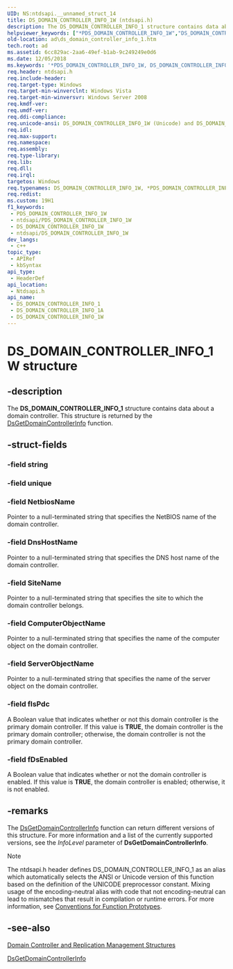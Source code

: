 ```yaml
---
UID: NS:ntdsapi.__unnamed_struct_14
title: DS_DOMAIN_CONTROLLER_INFO_1W (ntdsapi.h)
description: The DS_DOMAIN_CONTROLLER_INFO_1 structure contains data about a domain controller. This structure is returned by the DsGetDomainControllerInfo function.
helpviewer_keywords: ["*PDS_DOMAIN_CONTROLLER_INFO_1W","DS_DOMAIN_CONTROLLER_INFO_1","DS_DOMAIN_CONTROLLER_INFO_1 structure [Active Directory]","DS_DOMAIN_CONTROLLER_INFO_1A","DS_DOMAIN_CONTROLLER_INFO_1W","PDS_DOMAIN_CONTROLLER_INFO_1","PDS_DOMAIN_CONTROLLER_INFO_1 structure pointer [Active Directory]","_glines_ds_domain_controller_info_1","ad.ds__domain__controller__info__1","ad.ds_domain_controller_info_1","ntdsapi/DS_DOMAIN_CONTROLLER_INFO_1","ntdsapi/DS_DOMAIN_CONTROLLER_INFO_1A","ntdsapi/DS_DOMAIN_CONTROLLER_INFO_1W","ntdsapi/PDS_DOMAIN_CONTROLLER_INFO_1"]
old-location: ad\ds_domain_controller_info_1.htm
tech.root: ad
ms.assetid: 6cc829ac-2aa6-49ef-b1ab-9c249249e0d6
ms.date: 12/05/2018
ms.keywords: '*PDS_DOMAIN_CONTROLLER_INFO_1W, DS_DOMAIN_CONTROLLER_INFO_1, DS_DOMAIN_CONTROLLER_INFO_1 structure [Active Directory], DS_DOMAIN_CONTROLLER_INFO_1A, DS_DOMAIN_CONTROLLER_INFO_1W, PDS_DOMAIN_CONTROLLER_INFO_1, PDS_DOMAIN_CONTROLLER_INFO_1 structure pointer [Active Directory], _glines_ds_domain_controller_info_1, ad.ds__domain__controller__info__1, ad.ds_domain_controller_info_1, ntdsapi/DS_DOMAIN_CONTROLLER_INFO_1, ntdsapi/DS_DOMAIN_CONTROLLER_INFO_1A, ntdsapi/DS_DOMAIN_CONTROLLER_INFO_1W, ntdsapi/PDS_DOMAIN_CONTROLLER_INFO_1'
req.header: ntdsapi.h
req.include-header: 
req.target-type: Windows
req.target-min-winverclnt: Windows Vista
req.target-min-winversvr: Windows Server 2008
req.kmdf-ver: 
req.umdf-ver: 
req.ddi-compliance: 
req.unicode-ansi: DS_DOMAIN_CONTROLLER_INFO_1W (Unicode) and DS_DOMAIN_CONTROLLER_INFO_1A (ANSI)
req.idl: 
req.max-support: 
req.namespace: 
req.assembly: 
req.type-library: 
req.lib: 
req.dll: 
req.irql: 
targetos: Windows
req.typenames: DS_DOMAIN_CONTROLLER_INFO_1W, *PDS_DOMAIN_CONTROLLER_INFO_1W
req.redist: 
ms.custom: 19H1
f1_keywords:
 - PDS_DOMAIN_CONTROLLER_INFO_1W
 - ntdsapi/PDS_DOMAIN_CONTROLLER_INFO_1W
 - DS_DOMAIN_CONTROLLER_INFO_1W
 - ntdsapi/DS_DOMAIN_CONTROLLER_INFO_1W
dev_langs:
 - c++
topic_type:
 - APIRef
 - kbSyntax
api_type:
 - HeaderDef
api_location:
 - Ntdsapi.h
api_name:
 - DS_DOMAIN_CONTROLLER_INFO_1
 - DS_DOMAIN_CONTROLLER_INFO_1A
 - DS_DOMAIN_CONTROLLER_INFO_1W
---
```


# DS_DOMAIN_CONTROLLER_INFO_1W structure


## -description

The <b>DS_DOMAIN_CONTROLLER_INFO_1</b> structure contains data about a domain controller. This structure is returned by the 
<a href="https://docs.microsoft.com/windows/desktop/api/ntdsapi/nf-ntdsapi-dsgetdomaincontrollerinfoa">DsGetDomainControllerInfo</a> function.

## -struct-fields

### -field string

### -field unique

### -field NetbiosName

Pointer to a null-terminated string that specifies the NetBIOS name of the domain controller.

### -field DnsHostName

Pointer to a null-terminated  string that specifies the DNS host name of the domain controller.

### -field SiteName

Pointer to a null-terminated  string that specifies the site to which the domain controller belongs.

### -field ComputerObjectName

Pointer to a null-terminated  string that specifies the name of the computer object on the domain controller.

### -field ServerObjectName

Pointer to a null-terminated  string that specifies the name of the server object on the domain controller.

### -field fIsPdc

A Boolean value that indicates whether or not this domain controller is the primary domain controller. If this value is <b>TRUE</b>, the domain controller is the primary domain controller; otherwise, the domain controller is not the primary domain controller.

### -field fDsEnabled

A Boolean value that indicates whether or not the domain controller is enabled. If this value is <b>TRUE</b>, the domain controller is enabled; otherwise, it is not enabled.

## -remarks

The <a href="https://docs.microsoft.com/windows/desktop/api/ntdsapi/nf-ntdsapi-dsgetdomaincontrollerinfoa">DsGetDomainControllerInfo</a> function can return different versions of this structure. For more information and a list of the currently supported versions, see the <i>InfoLevel</i> parameter of <b>DsGetDomainControllerInfo</b>.





> [!NOTE]
> The ntdsapi.h header defines DS_DOMAIN_CONTROLLER_INFO_1 as an alias which automatically selects the ANSI or Unicode version of this function based on the definition of the UNICODE preprocessor constant. Mixing usage of the encoding-neutral alias with code that not encoding-neutral can lead to mismatches that result in compilation or runtime errors. For more information, see [Conventions for Function Prototypes](/windows/win32/intl/conventions-for-function-prototypes).

## -see-also

<a href="https://docs.microsoft.com/windows/desktop/AD/domain-controller-and-replication-management-structures">Domain Controller and Replication Management Structures</a>



<a href="https://docs.microsoft.com/windows/desktop/api/ntdsapi/nf-ntdsapi-dsgetdomaincontrollerinfoa">DsGetDomainControllerInfo</a>

